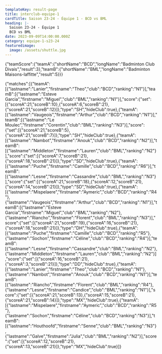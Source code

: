 ```yaml
---
templateKey: result-page
title: interclub-equipe-1
cardTitle: Saison 23-24 - Équipe 1 - BCD vs BML 
heading: |-
  Saison 23-24 - Équipe 1
  BCD vs BML
date: 2023-09-09T14:00:00.000Z
category: equipe-1-s23-24
featuredimage:
  image: /assets/shuttle.jpg
---
```


<teamscoreboard>{"teamScore":{"teamA":{"shortName":"BCD","longName":"Badminton Club Divais","result":3},"teamB":{"shortName":"BML","longName":"Badminton Maisons-laffitte","result":5}}}</teamscoreboard>

<scoreboard>{"matches":[{"teamA":[{"lastname":"Lanier","firstname":"Theo","club":"BCD","ranking":"N1"}],"teamB":[{"lastname":"Esteve Garcia","firstname":"Miguel","club":"BML","ranking":"N1"}],"score":{"set":[{"scoreA":21,"scoreB":10},{"scoreA":6,"scoreB":21},{"scoreA":21,"scoreB":12}]},"type":"SH","hideClub":true},{"teamA":[{"lastname":"Vaugeois","firstname":"Arthur","club":"BCD","ranking":"N1"}],"teamB":[{"lastname":"Le Moulec","firstname":"Corentin","club":"BML","ranking":"N3"}],"score":{"set":[{"scoreA":21,"scoreB":5},{"scoreA":21,"scoreB":7}]},"type":"SH","hideClub":true},{"teamA":[{"lastname":"Nambot","firstname":"Anouk","club":"BCD","ranking":"N2"}],"teamB":[{"lastname":"Middleton","firstname":"Lauren","club":"BML","ranking":"N2"}],"score":{"set":[{"scoreA":7,"scoreB":21},{"scoreA":18,"scoreB":21}]},"type":"SD","hideClub":true},{"teamA":[{"lastname":"Puche","firstname":"Camille","club":"BCD","ranking":"R6"}],"teamB":[{"lastname":"Lesne","firstname":"Cassandre","club":"BML","ranking":"N3"}],"score":{"set":[{"scoreA":21,"scoreB":18},{"scoreA":12,"scoreB":21},{"scoreA":14,"scoreB":21}]},"type":"SD","hideClub":true},{"teamA":[{"lastname":"Mispelaere","firstname":"Aymeric","club":"BCD","ranking":"R4"},{"lastname":"Vaugeois","firstname":"Arthur","club":"BCD","ranking":"N1"}],"teamB":[{"lastname":"Esteve Garcia","firstname":"Miguel","club":"BML","ranking":"N2"},{"lastname":"Riancho","firstname":"Florent","club":"BML","ranking":"N3"}],"score":{"set":[{"scoreA":21,"scoreB":19},{"scoreA":16,"scoreB":21},{"scoreA":18,"scoreB":21}]},"type":"DH","hideClub":true},{"teamA":[{"lastname":"Puche","firstname":"Camille","club":"BCD","ranking":"R5"},{"lastname":"Sochon","firstname":"Céline","club":"BCD","ranking":"R4"}],"teamB":[{"lastname":"Lesne","firstname":"Cassandre","club":"BML","ranking":"N2"},{"lastname":"Middleton","firstname":"Lauren","club":"BML","ranking":"N2"}],"score":{"set":[{"scoreA":16,"scoreB":21},{"scoreA":3,"scoreB":21}]},"type":"DD","hideClub":true},{"teamA":[{"lastname":"Lanier","firstname":"Theo","club":"BCD","ranking":"N1"},{"lastname":"Nambot","firstname":"Anouk","club":"BCD","ranking":"N1"}],"teamB":[{"lastname":"Riancho","firstname":"Florent","club":"BML","ranking":"R4"},{"lastname":"Lesne","firstname":"Candice","club":"BML","ranking":"N1"}],"score":{"set":[{"scoreA":21,"scoreB":13},{"scoreA":15,"scoreB":21},{"scoreA":21,"scoreB":14}]},"type":"MX","hideClub":true},{"teamA":[{"lastname":"Mispelaere","firstname":"Aymeric","club":"BCD","ranking":"R5"},{"lastname":"Sochon","firstname":"Céline","club":"BCD","ranking":"N3"}],"teamB":[{"lastname":"Houthoofd","firstname":"Senne","club":"BML","ranking":"N3"},{"lastname":"Galve","firstname":"Julia","club":"BML","ranking":"N2"}],"score":{"set":[{"scoreA":12,"scoreB":21},{"scoreA":13,"scoreB":21}]},"type":"MX","hideClub":true}]}</scoreboard>